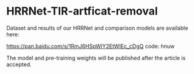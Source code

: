 # HRRNet-TIR-artficat-removal

Dataset and results of our HRRNet and comparison models are available here:

https://pan.baidu.com/s/1RmJ6HSpWlY2EtWlEc_cDgQ code: hnuw 

The model and pre-training weights will be published after the article is accepted.
